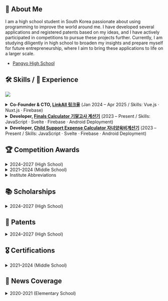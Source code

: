 ## 👦 About Me
I am a high school student in South Korea passionate about using programming to improve the world around me. I have developed several applications and registered patents based on my ideas, and I have actively participated in competitions to pursue these projects further. Currently, I am studying diligently in high school to broaden my insights and prepare myself for future entrepreneurship, where I aim to bring these applications to life on a larger scale.

- [Pangyo High School](https://pangyo-h.goesn.kr/pangyo-h/main.do)

## 🛠️ Skills / 💼 Experience  

<p>
  <img src="https://skillicons.dev/icons?i=python,html,css,ts,js,vue,vuetify,nuxtjs,nodejs,express,firebase,git" />
  <br/>
</p>

<details>
<summary><b>Co-Founder & CTO, <a href="https://thinkforall-linkall.com">LinkAll 링크올</a></b> (Jan 2024 – Apr 2025 / Skills: Vue.js · Nuxt.js · Firebase)</summary>

- Co-founded a non-profit organization dedicated to closing the global education gap by providing free, high-quality education to underserved children.  
- Led development of the donation-tracking and outreach platform, helping raise **₩3,500,000+ in donations**, deliver **170+ hours of volunteer teaching**, and support **1,000+ children** with learning opportunities.  

</details>

<details>
<summary><b>Developer, <a href="https://finalscalcu.web.app">Finals Calculator 기말고사 계산기</a></b> (2023 – Present / Skills: JavaScript · Svelte · Firebase · Android Deployment)</summary>

- Developed and deployed a patent-pending grade-targeting calculator (“System and Method for Calculating Final Exam Scores Based on Target Grades”).  
- Enabled students to calculate the exam scores required to reach their desired semester grades.  
- Achieved **19,500+ downloads** on Google Play with sustained active use among Korean high school students.  

</details>

<details>
<summary><b>Developer, <a href="https://child-support-expanse.web.app">Child Support Expense Calculator 자녀양육비계산기</a></b> (2023 – Present / Skills: JavaScript · Svelte · Firebase · Android Deployment)</summary>

- Designed a legal-tech tool to estimate child support expenses under Korean family law guidelines.  
- Unofficially adopted by **judges and attorneys** as a practical calculation resource.  
- Reached **800+ downloads** to date.  

</details>

## 🏆 Competition Awards  

<details>
<summary>2024–2027 (High School)</summary>

| Year | Award (Korean) | Award (English) | Field | Institute |
|------|----------------|-----------------|-------|-----------|
| 2025 (currently competing) | 대한민국 인재상 (경기도 지역심사 통과) | Talent Award of Korea (Gyeonggi Regional Finalist) | Leadership / Innovation | MOE (Ministry of Education) |
| 2025 | 성남 KAIST AI 경진대회 성남연구센터장상 | Seongnam KAIST AI Competition – Director of Seongnam Research Center Award | Artificial Intelligence | Seongnam Research Center, KAIST |
| 2024 | 스마틴앱챌린지 장려상 | 3rd Place, National App Development Contest | Software / App Dev | SK Planet |
| 2024 | 전국 창업발명경진대회 우수상 | 3rd Place, National Startup & Invention Contest | Entrepreneurship | Suwon |

</details>

<details>
<summary>2021–2024 (Middle School)</summary>

| Year | Award (Korean) | Award (English) | Field | Institute |
|------|----------------|-----------------|-------|-----------|
| 2024 | 경기도교원단체총연합회장상 (우수 학웝 성취) | Award of Commendation for Academic Excellence | Academics / Education | GTA |
| 2023 | 한국코드페어 해커톤 동상 | 3rd Place, KCF Hackathon | Software / AI | KIISE |
| 2023 | 경기도교육감 표창장 | Award of Commendation | Education / Leadership | GOE |
| 2023 | 신나는 SW·AI 교육수기공모전 최우수상 | 1st Place, SW·AI Essay Contest | AI / Education | MSIT |
| 2022 | 청소년과학탐구반 융합탐구과제 최우수상 | 1st Place, National Science Fair | Science / Research | MSIT |
| 2021 | 과학 탐구 동아리 금상 | Gold Award, Youth Science Club (Team) | Science / Research | KOSAC |
| 2021 | 과학 탐구 동아리 은상 | Silver Award, Youth Science Club (Individual) | Science / Research | KOSAC |

</details>

<details>
<summary>Institute Abbreviations</summary>

| Abbreviation | Institute Full Name | Activity Scope | Institute Type |
|---|---|---|---|
| MSIT | [Ministry of Science and ICT](https://www.msit.go.kr/eng/index.do) | Korea | Ministry |
| GOE | [Gyeonggi Provincial Office of Education](https://www.goe.go.kr/goe/main.do) | Korea | Provincial Ministry |
| Suwon | Suwon City | Suwon City | City Government |
| KOSAC | [Korean Foundation of Science and Creativity](https://www.kosac.re.kr/main) | Korea | Bureau |
| KIISE | [The Korean Institute of Information Scientists and Engineers](http://m.kiise.or.kr/academyEng/main/getContent.faEng?content_no=1&MENU_ID=010100) | Korea | Bureau |
| SK Planet | [SK Planet](https://www.skplanet.com/main) | International | Corporation |
| GTA | Gyeonggi Teachers’ Association (경기도교원단체총연합회) | Gyeonggi Province | Professional Association |

</details>

## 📚 Scholarships
<details>
<summary>2024–2027 (High School)</summary>

| 연도 (Year) | 장학 내용 (Korean) | Scholarship (English) | 내용 (Content) | 학회(Institute) | 선발 범위(Scope) |
|------|--------------------|------------------|--------|--|--|
| 2025 | [제12기 한성 노벨 영·수재 장학생](https://www.sonjaehan.com/?module=Board&action=SiteBoard&sMode=VIEW_FORM&iBrdNo=21&iBrdContNo=339&sBrdContRe=0&sSearchField=&sSearchValue=&CurrentPage=1) | Hansung Nobel Scholarship (12th Cohort) | Most likely High School Student to receive the Nobel Prize in the future | [(주)한성손재한장학회](https://www.sonjaehan.com/) | National |

</details>

## 🧾 Patents
<details>
<summary>2024–2027 (High School)</summary>

| 연도 (Year) | 상태 (Status) | 관련된 특허 회사 (Associated Patent Lawfirm) | 특허 아이디어 (Patent Idea) | 출원번호 (Application Number) |
|------|--------|------------|------------------|-----|
| 2025 | Patent Pending | [특허법인로율](https://www.lawyul.com/kor/main/main.html) | 목표 학점 기반 기말고사 점수 산정 시스템 및 방법 (System and Method for Calculating Final Exam Scores Based on Target Grades) | 10-2025-0119070 |

</details>

## 🎖️ Certifications
<details>
<summary>2021–2024 (Middle School)</summary>

| Year | Certification (English) | Institute | Score |
|------|--------|------------|------------------|
| 2023 | [TEPS](https://www.teps.or.kr/) (Test for English Proficiency) | Seoul National University | 489/600 |

</details>

## 📰 News Coverage
<details>
<summary>2020-2021 (Elementary School)</summary>

| 연도 (Year) | 뉴스 (News) | 뉴스 회사 (News Corporate) |
|------|--------------------|------------------|
| 2021 | [Eldera: The New Global Intergenerational Mentoring Program](https://www.forbes.com/sites/nextavenue/2021/01/05/eldera-the-new-global-intergenerational-mentoring-program/) | Forbes |
| 2021 | [Eldera: The New Global Intergenerational Mentoring Program](https://www.nextavenue.org/eldera-the-new-global-intergenerational-mentoring-program/) | Next Avenue |
| 2021 | [How technology can help seniors beat loneliness and isolation](https://www.washingtonpost.com/lifestyle/2021/12/03/seniors-loneliness-solutions-technology-virtual-reality/) | Washington Post |
| 2021 | [使用演算法配對老少 建立聯繫平台](https://www.singtaousa.com/2021-12-12/%E4%BD%BF%E7%94%A8%E6%BC%94%E7%AE%97%E6%B3%95%E9%85%8D%E5%B0%8D%E8%80%81%E5%B0%91-%E5%BB%BA%E7%AB%8B%E8%81%AF%E7%B9%AB%E5%B9%B3%E5%8F%B0/3812809) | Sing Tao |
| 2020 | [코로나에 갈 곳 없지만…이 아이들이 화상채팅에 접속한 이유](https://www.kmib.co.kr/article/view.asp?arcid=0015066564) | 국민일보 |

</details
